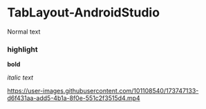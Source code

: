 # TabLayout-AndroidStudio

Normal text

### highlight

**bold**

_italic text_




















https://user-images.githubusercontent.com/101108540/173747133-d6f431aa-add5-4b1a-8f0e-551c2f3515d4.mp4

